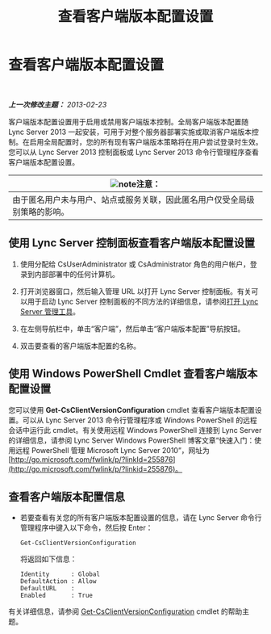 ﻿---
title: 查看客户端版本配置设置
TOCTitle: 查看客户端版本配置设置
ms:assetid: c72df4e6-a889-4cb6-86f7-8334d7774c6e
ms:mtpsurl: https://technet.microsoft.com/zh-cn/library/JJ923062(v=OCS.15)
ms:contentKeyID: 52061117
ms.date: 05/19/2016
mtps_version: v=OCS.15
ms.translationtype: HT
---

# 查看客户端版本配置设置

 

_**上一次修改主题：** 2013-02-23_

客户端版本配置设置用于启用或禁用客户端版本控制。全局客户端版本配置随 Lync Server 2013 一起安装，可用于对整个服务器部署实施或取消客户端版本控制。在启用全局配置时，您的所有现有客户端版本策略将在用户尝试登录时生效。您可以从 Lync Server 2013 控制面板或 Lync Server 2013 命令行管理程序查看客户端版本配置设置。

<table>
<thead>
<tr class="header">
<th><img src="images/Dn783119.note(OCS.15).gif" title="note" alt="note" />注意：</th>
</tr>
</thead>
<tbody>
<tr class="odd">
<td>由于匿名用户未与用户、站点或服务关联，因此匿名用户仅受全局级别策略的影响。</td>
</tr>
</tbody>
</table>


## 使用 Lync Server 控制面板查看客户端版本配置设置

1.  使用分配给 CsUserAdministrator 或 CsAdministrator 角色的用户帐户，登录到内部部署中的任何计算机。

2.  打开浏览器窗口，然后输入管理 URL 以打开 Lync Server 控制面板。有关可以用于启动 Lync Server 控制面板的不同方法的详细信息，请参阅[打开 Lync Server 管理工具](lync-server-2013-open-lync-server-administrative-tools.md)。

3.  在左侧导航栏中，单击“客户端”，然后单击“客户端版本配置”导航按钮。

4.  双击要查看的客户端版本配置的名称。

## 使用 Windows PowerShell Cmdlet 查看客户端版本配置设置

您可以使用 **Get-CsClientVersionConfiguration** cmdlet 查看客户端版本配置设置。可以从 Lync Server 2013 命令行管理程序或 Windows PowerShell 的远程会话中运行此 cmdlet。有关使用远程 Windows PowerShell 连接到 Lync Server 的详细信息，请参阅 Lync Server Windows PowerShell 博客文章“快速入门：使用远程 PowerShell 管理 Microsoft Lync Server 2010”，网址为 [http://go.microsoft.com/fwlink/p/?linkId=255876](http://go.microsoft.com/fwlink/p/?linkid=255876)。

## 查看客户端版本配置信息

  - 若要查看有关您的所有客户端版本配置设置的信息，请在 Lync Server 命令行管理程序中键入以下命令，然后按 Enter：
    
        Get-CsClientVersionConfiguration
    
    将返回如下信息：
    
        Identity      : Global
        DefaultAction : Allow
        DefaultURL    :
        Enabled       : True

有关详细信息，请参阅 [Get-CsClientVersionConfiguration](https://docs.microsoft.com/en-us/powershell/module/skype/Get-CsClientVersionConfiguration) cmdlet 的帮助主题。

